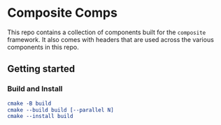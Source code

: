 # Composite Comps

This repo contains a collection of components built for the `composite` framework.
It also comes with headers that are used across the various components in this repo.

## Getting started

### Build and Install

```cmake
cmake -B build
cmake --build build [--parallel N]
cmake --install build
```
